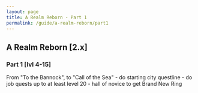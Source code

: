 ```yaml
---
layout: page
title: A Realm Reborn - Part 1 
permalink: /guide/a-realm-reborn/part1
---
```



## A Realm Reborn [2.x]


### Part 1 [lvl 4-15]
From "To the Bannock", to "Call of the Sea"
	- do starting city questline
	- do job quests up to at least level 20
	- hall of novice to get Brand New Ring

